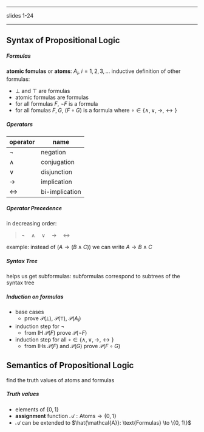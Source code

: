 ----
slides 1-24

----

## Syntax of Propositional Logic

##### Formulas
**atomic fomulas** or **atoms**: $A_i,\> i=1,2,3,\dots$
inductive definition of other formulas:
- $\bot$ and $\top$ are formulas
- atomic formulas are formulas
- for all formulas $F$, $\neg F$ is a formula
- for all fomulas $F, G$, $(F \circ G)$ is a formula where $\circ \in \{\land, \lor, \rightarrow, \leftrightarrow\}$

##### Operators
| operator          | name           |
| ----------------- | -------------- |
| $\neg$            | negation       |
| $\land$           | conjugation    |
| $\lor$            | disjunction    |
| $\rightarrow$     | implication    |
| $\leftrightarrow$ | bi-implication |

##### Operator Precedence
in decreasing order:
> $\neg \quad \land \quad \lor \quad \rightarrow \quad \leftrightarrow$

example: instead of $(A \rightarrow (B \land C))$ we can write $A \rightarrow B \land C$

##### Syntax Tree
helps us get subformulas: subformulas correspond to subtrees of the syntax tree

##### Induction on formulas
- base cases
	- prove $\mathcal{P}(\bot)$, $\mathcal{P}(\top)$, $\mathcal{P}(A_i)$
- induction step for $\neg$ 
	- from IH $\mathcal{P}(F)$ prove $\mathcal{P}(\neg F)$
- induction step for all $\circ \in \{\land, \lor, \rightarrow, \leftrightarrow\}$
	- from IHs $\mathcal{P}(F)$ and $\mathcal{P}(G)$ prove $\mathcal{P}(F \circ G)$


## Semantics of Propositional Logic
find the truth values of atoms and formulas

##### Truth values
- elements of $\{0, 1\}$
- **assignment** function $\mathcal{A}: \text{Atoms} \to \{0,1\}$
- $\mathcal{A}$ can be extended to $\hat{\mathcal{A}}: \text{Formulas} \to \{0, 1\}$
